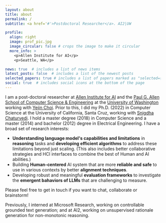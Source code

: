 ```yaml
---
layout: about
title: about
permalink: /
subtitle: <a href='#'>Postdoctoral Researcher</a>. AI2|UW

profile:
  align: right
  image: prof_pic.jpg
  image_circular: false # crops the image to make it circular
  more_info: >
    <p>Allen Institute for AI</p>
    <p>Seattle, WA</p>

news: true  # includes a list of news items
latest_posts: false  # includes a list of the newest posts
selected_papers: true # includes a list of papers marked as "selected={true}"
social: true  # includes social icons at the bottom of the page
---
```

I am a post-doctoral researcher at [Allen Institute for AI](https://allenai.org/) and the [Paul G. Allen School of Computer Science & Engineering](https://www.cs.washington.edu/) at the [University of Washington](https://www.cs.washington.edu/) working with [Yejin Choi](https://homes.cs.washington.edu/~yejin/). Prior to this, I did my Ph.D. (2022) in Computer Science at the University of California, Santa Cruz, working with [Snigdha Chaturvedi](https://sites.google.com/site/snigdhac/). I hold a master degree (2018) in Computer Science and a master (2014) and bachelor (2012) degree in Electrical Engineering. I have a broad set of research interests:

- **Understanding language model's capabilities and limitations** in **reasoning** tasks and **developing efficient algorithms** to address these limitations beyond just scaling. (This also includes better collaborative strategies and HCI interfaces to combine the best of Human and AI abilities.)
- Building **Human-centered** AI system that are more **reliable and safe** to use in various contexts by better **alignment techniques**.
- Developing robust and meaningful **evaluation frameworks** to investigate the **emergent bahaviors of LLMs** that are challenging to measure.

<!-- I am broadly interested in **understanding language model's capabilities and limitations** in **reasoning** tasks and **developing efficient algorithms** to address these limitations beyond scaling. More recently, I started caring about building **Human-centered** AI system that are more **reliable and safe** to use in various contexts. I am also excited about **inference-time algorithms** and **alignment** in general. Please feel free to get in touch if you want to chat, collaborate or brainstorm! -->
<!-- Below are several themes I am interested in: -->

Please feel free to get in touch if you want to chat, collaborate or brainstorm!


<!-- I am broadly interested in natural language understanding and generation with the long-term goal of instilling human-like communication, and reasoning capabilities in machines. My current research interests include (controllable) text generation, (social) commonsense reasoning, and unsupervised learning. -->

Previously, I interned at Microsoft Research, working on controllable grounded text generation; and at AI2, working on unsupervised rationale generation for non-monotonic reasoning.

<!-- Write your biography here. Tell the world about yourself. Link to your favorite [subreddit](http://reddit.com). You can put a picture in, too. The code is already in, just name your picture `prof_pic.jpg` and put it in the `img/` folder.

Put your address / P.O. box / other info right below your picture. You can also disable any of these elements by editing `profile` property of the YAML header of your `_pages/about.md`. Edit `_bibliography/papers.bib` and Jekyll will render your [publications page](/al-folio/publications/) automatically.

Link to your social media connections, too. This theme is set up to use [Font Awesome icons](http://fortawesome.github.io/Font-Awesome/) and [Academicons](https://jpswalsh.github.io/academicons/), like the ones below. Add your Facebook, Twitter, LinkedIn, Google Scholar, or just disable all of them. -->